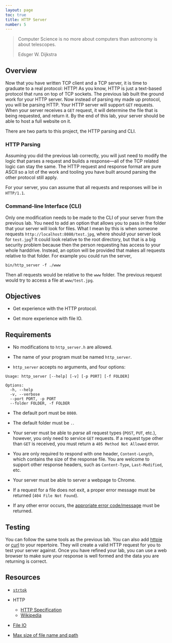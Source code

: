 ```yaml
---
layout: page
toc: true
title: HTTP Server
number: 5
---
```


> Computer Science is no more about computers than astronomy is about telescopes.
> 
> Edsger W. Dijkstra

## Overview

Now that you have written TCP client and a TCP server, it is time to graduate to a real protocol: HTTP! As you know, HTTP is just a text-based protocol that runs on top of TCP sockets. The previous lab built the ground work for your HTTP server. Now instead of parsing my made up protocol, you will be parsing HTTP. Your HTTP server will support `GET` requests. When your server receives a `GET` request, it will determine the file that is being requested, and return it. By the end of this lab, your server should be able to host a full website on it.

There are two parts to this project, the HTTP parsing and CLI.

### HTTP Parsing
Assuming you did the previous lab correctly, you will just need to modify the logic that parses a request and builds a response—all of the TCP related logic can stay the same. The HTTP request and response format are pure ASCII so a lot of the work and tooling you have built around parsing the other protocol still apply.

For your server, you can assume that all requests and responses will be in `HTTP/1.1`.

### Command-line Interface (CLI)

Only one modification needs to be made to the CLI of your server from the previous lab. You need to add an option that allows you to pass in the folder that your server will look for files. What I mean by this is when someone requests `http://localhost:8080/test.jpg`, where should your server look for `test.jpg`? It could look relative to the root directory, but that is a big security problem because then the person requesting has access to your whole harddrive. Instead, an option will be provided that makes all requests relative to that folder. For example you could run the server,

```
bin/http_server -f ./www
```

Then all requests would be relative to the `www` folder. The previous request would try to access a file at `www/test.jpg`.



## Objectives

- Get experience with the HTTP protocol.

- Get more experience with file IO.


## Requirements

- No modifications to `http_server.h` are allowed.

- The name of your program must be named `http_server`.

- `http_server` accepts no arguments, and four options:

```
Usage: http_server [--help] [-v] [-p PORT] [-f FOLDER]

Options:
  -h, --help
  -v, --verbose
  --port PORT, -p PORT
  --folder FOLDER, -f FOLDER
```

- The default port must be `8080`.

- The default folder must be `.`.

- Your server must be able to *parse* all request types (`POST`, `PUT`, etc.), however, you only need to service `GET` requests. If a request type other than `GET` is received, you must return a `405 Method Not Allowed` error. 

- You are only required to respond with one header, `Content-Length`, which contains the size of the response file. You are welcome to support other response headers, such as `Content-Type`, `Last-Modified`, etc.

- Your server must be able to server a webpage to Chrome.

- If a request for a file does not exit, a proper error message must be returned (`404 File Not Found`).

- If any other error occurs, the [approriate error code/message](https://www.w3.org/Protocols/rfc2616/rfc2616-sec10.html) must be returned.


## Testing

You can follow the same tools as the previous lab. You can also add [httpie](https://httpie.org) or [curl](https://curl.haxx.se) to your repertoire. They will create a valid HTTP request for you to test your server against. Once you have refined your lab, you can use a web browser to make sure your response is well formed and the data you are returning is correct.


## Resources

- [`strtok`](https://linux.die.net/man/3/strtok)

- HTTP
  - [HTTP Specification](https://www.w3.org/Protocols/rfc2616/rfc2616.html)
  - [Wikipedia](https://en.wikipedia.org/wiki/Hypertext_Transfer_Protocol#Message_format)

- [File IO](https://man7.org/linux/man-pages/man3/fopen.3.html)

- [Max size of file name and path](https://serverfault.com/a/306726)

